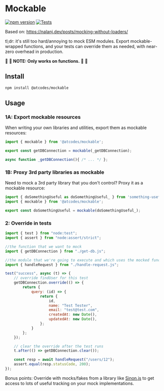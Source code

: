 # Mockable

[![npm version](https://badge.fury.io/js/@atcodes%2Fmockable.svg)](https://badge.fury.io/js/@atcodes%2Fmockable)
[![Tests](https://github.com/atuttle/mockable/actions/workflows/pr-tests.yml/badge.svg?branch=main)](https://github.com/atuttle/mockable/actions/workflows/pr-tests.yml)

Based on: https://nalanj.dev/posts/mocking-without-loaders/

tl;dr: it's still too hard/annoying to mock ESM modules. Export mockable-wrapped functions, and your tests can override them as needed, with near-zero overhead in production.

🚨 🚨 **NOTE: Only works on functions.** 🚨 🚨

## Install

```sh
npm install @atcodes/mockable
```

## Usage

### 1A: Export mockable resources

When writing your own libraries and utilities, export them as mockable resources:

```js
import { mockable } from '@atcodes/mockable';

export const getDBConnection = mockable(_getDBConnection);

async function _getDBConnection(){ /* ... */ };
```

### 1B: Proxy 3rd party libraries as mockable

Need to mock a 3rd party library that you don't control? Proxy it as a mockable resource:

```js
import { doSomethingUseful as doSomethingUseful_ } from 'something-useful';
import { mockable } from '@atcodes/mockable';

export const doSomethingUseful = mockable(doSomethingUseful_);
```

### 2: Override in tests

```js
import { test } from "node:test";
import { assert } from "node:assert/strict";

//the function that we want to mock
import { getDBConnection } from "./get-db.js";

//the module that we're going to execute and which uses the mocked function
import { handleRequest } from "./handle-request.js";

test("success", async (t) => {
	// override findUser for this test
	getDBConnection.override(() => {
		return {
			query: (id) => {
				return {
					id,
					name: "Test Tester",
					email: "test@test.com",
					createdAt: new Date(),
					updatedAt: new Date(),
				};
			}
		};
	});

	// clear the override after the test runs
	t.after(() => getDBConnection.clear());

	const resp = await handleRequest("/users/12");
	assert.equal(resp.statusCode, 200);
});
```

Bonus points: Override with mocks/fakes from a library like [Sinon.js](https://sinonjs.org) to get access to lots of useful tracking on your mock implementations.
